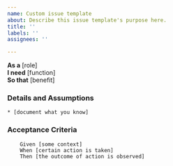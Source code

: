 ```yaml
---
name: Custom issue template
about: Describe this issue template's purpose here.
title: ''
labels: ''
assignees: ''

---
```


**As a** [role]  
**I need** [function]  
**So that** [benefit]  
      
### Details and Assumptions
    * [document what you know] 

### Acceptance Criteria     
```gherkin 
    Given [some context]
    When [certain action is taken]
    Then [the outcome of action is observed]
```
